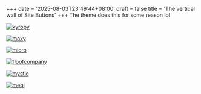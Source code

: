 +++
date = '2025-08-03T23:49:44+08:00'
draft = false
title = 'The vertical wall of Site Buttons'
+++
The theme does this for some reason lol

[![kyropy](/images/buttons/kyropybutton.svg)](https://kyropy.neocities.org/)

[![maxy](/images/buttons/maxybutton.png)](https://maxy.top/)

[![micro](/images/buttons/microbutton.png)](https://microspinny.zip/)

[![floofcompany](/images/buttons/free.gif)](https://freeplay.floof.company/)

[![mystie](/images/buttons/mystie_btn.png)](https://kyropy.neocities.org/mystie.dev)

[![mebi](/images/buttons/mebi_county.gif)](https://afellowu.neocities.org/) 
